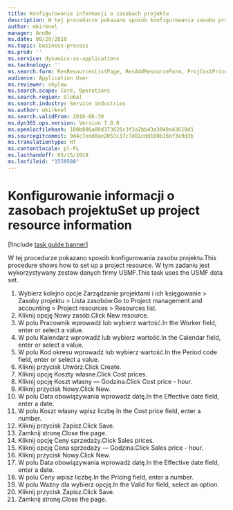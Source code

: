 ```yaml
---
title: Konfigurowanie informacji o zasobach projektu
description: W tej procedurze pokazano sposób konfigurowania zasobu projektu.
author: mkirknel
manager: AnnBe
ms.date: 08/29/2018
ms.topic: business-process
ms.prod: ''
ms.service: dynamics-ax-applications
ms.technology: ''
ms.search.form: ResResourcesListPage, ResAddResourceForm, ProjCostPriceHour, ProjSalesPriceHour
audience: Application User
ms.reviewer: shylaw
ms.search.scope: Core, Operations
ms.search.region: Global
ms.search.industry: Service industries
ms.author: mkirknel
ms.search.validFrom: 2016-06-30
ms.dyn365.ops.version: Version 7.0.0
ms.openlocfilehash: 180b806a80d373626c3f3a2bb43a3049a43618d1
ms.sourcegitcommit: 9d4c7edd0ae2053c37c7d81cdd180b16bf3a9d3b
ms.translationtype: HT
ms.contentlocale: pl-PL
ms.lasthandoff: 05/15/2019
ms.locfileid: "1559588"
---
```

# <a name="set-up-project-resource-information"></a><span data-ttu-id="94101-103">Konfigurowanie informacji o zasobach projektu</span><span class="sxs-lookup"><span data-stu-id="94101-103">Set up project resource information</span></span>

[!include [task guide banner](../../includes/task-guide-banner.md)]

<span data-ttu-id="94101-104">W tej procedurze pokazano sposób konfigurowania zasobu projektu.</span><span class="sxs-lookup"><span data-stu-id="94101-104">This procedure shows how to set up a project resource.</span></span> <span data-ttu-id="94101-105">W tym zadaniu jest wykorzystywany zestaw danych firmy USMF.</span><span class="sxs-lookup"><span data-stu-id="94101-105">This task uses the USMF data set.</span></span>

1. <span data-ttu-id="94101-106">Wybierz kolejno opcje Zarządzanie projektami i ich księgowanie > Zasoby projektu > Lista zasobów.</span><span class="sxs-lookup"><span data-stu-id="94101-106">Go to Project management and accounting > Project resources > Resources list.</span></span>
2. <span data-ttu-id="94101-107">Kliknij opcję Nowy zasób.</span><span class="sxs-lookup"><span data-stu-id="94101-107">Click New resource.</span></span>
3. <span data-ttu-id="94101-108">W polu Pracownik wprowadź lub wybierz wartość.</span><span class="sxs-lookup"><span data-stu-id="94101-108">In the Worker field, enter or select a value.</span></span>
4. <span data-ttu-id="94101-109">W polu Kalendarz wprowadź lub wybierz wartość.</span><span class="sxs-lookup"><span data-stu-id="94101-109">In the Calendar field, enter or select a value.</span></span>
5. <span data-ttu-id="94101-110">W polu Kod okresu wprowadź lub wybierz wartość.</span><span class="sxs-lookup"><span data-stu-id="94101-110">In the Period code field, enter or select a value.</span></span>
6. <span data-ttu-id="94101-111">Kliknij przycisk Utwórz.</span><span class="sxs-lookup"><span data-stu-id="94101-111">Click Create.</span></span>
7. <span data-ttu-id="94101-112">Kliknij opcję Koszty własne.</span><span class="sxs-lookup"><span data-stu-id="94101-112">Click Cost prices.</span></span>
8. <span data-ttu-id="94101-113">Kliknij opcję Koszt własny — Godzina.</span><span class="sxs-lookup"><span data-stu-id="94101-113">Click Cost price - hour.</span></span>
9. <span data-ttu-id="94101-114">Kliknij przycisk Nowy.</span><span class="sxs-lookup"><span data-stu-id="94101-114">Click New.</span></span>
10. <span data-ttu-id="94101-115">W polu Data obowiązywania wprowadź datę.</span><span class="sxs-lookup"><span data-stu-id="94101-115">In the Effective date field, enter a date.</span></span>
11. <span data-ttu-id="94101-116">W polu Koszt własny wpisz liczbę.</span><span class="sxs-lookup"><span data-stu-id="94101-116">In the Cost price field, enter a number.</span></span>
12. <span data-ttu-id="94101-117">Kliknij przycisk Zapisz.</span><span class="sxs-lookup"><span data-stu-id="94101-117">Click Save.</span></span>
13. <span data-ttu-id="94101-118">Zamknij stronę.</span><span class="sxs-lookup"><span data-stu-id="94101-118">Close the page.</span></span>
14. <span data-ttu-id="94101-119">Kliknij opcję Ceny sprzedaży.</span><span class="sxs-lookup"><span data-stu-id="94101-119">Click Sales prices.</span></span>
15. <span data-ttu-id="94101-120">Kliknij opcję Cena sprzedaży — Godzina.</span><span class="sxs-lookup"><span data-stu-id="94101-120">Click Sales price - hour.</span></span>
16. <span data-ttu-id="94101-121">Kliknij przycisk Nowy.</span><span class="sxs-lookup"><span data-stu-id="94101-121">Click New.</span></span>
17. <span data-ttu-id="94101-122">W polu Data obowiązywania wprowadź datę.</span><span class="sxs-lookup"><span data-stu-id="94101-122">In the Effective date field, enter a date.</span></span>
18. <span data-ttu-id="94101-123">W polu Ceny wpisz liczbę.</span><span class="sxs-lookup"><span data-stu-id="94101-123">In the Pricing field, enter a number.</span></span>
19. <span data-ttu-id="94101-124">W polu Ważny dla wybierz opcję.</span><span class="sxs-lookup"><span data-stu-id="94101-124">In the Valid for field, select an option.</span></span>
20. <span data-ttu-id="94101-125">Kliknij przycisk Zapisz.</span><span class="sxs-lookup"><span data-stu-id="94101-125">Click Save.</span></span>
21. <span data-ttu-id="94101-126">Zamknij stronę.</span><span class="sxs-lookup"><span data-stu-id="94101-126">Close the page.</span></span>

